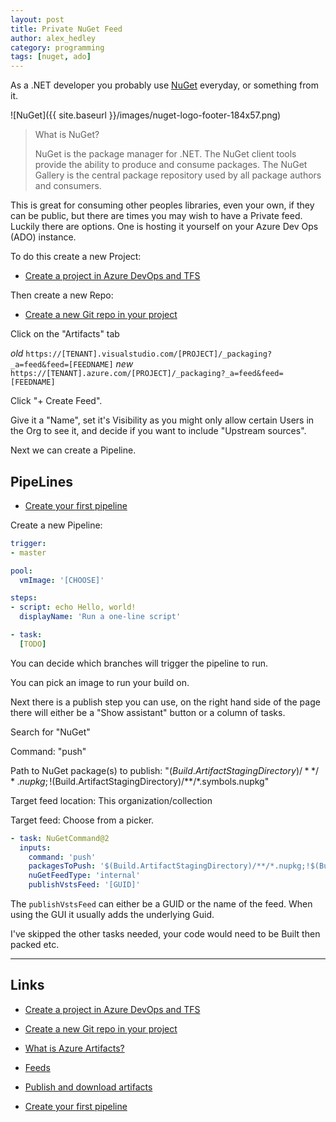 ```yaml
---
layout: post
title: Private NuGet Feed
author: alex_hedley
category: programming
tags: [nuget, ado]
---
```


As a .NET developer you probably use [NuGet](https://www.nuget.org/) everyday, or something from it.

![NuGet]({{ site.baseurl }}/images/nuget-logo-footer-184x57.png)

> What is NuGet?
> 
> NuGet is the package manager for .NET. The NuGet client tools provide the ability to produce and consume packages. The NuGet Gallery is the central package repository used by all package authors and consumers.

This is great for consuming other peoples libraries, even your own, if they can be public, but there are times you may wish to have a Private feed. Luckily there are options. One is hosting it yourself on your Azure Dev Ops (ADO) instance.

To do this create a new Project:

- [Create a project in Azure DevOps and TFS](https://docs.microsoft.com/en-us/azure/devops/organizations/projects/create-project?view=azure-devops&tabs=preview-page)

Then create a new Repo:

- [Create a new Git repo in your project](https://docs.microsoft.com/en-us/azure/devops/repos/git/create-new-repo?view=azure-devops)

Click on the "Artifacts" tab

*old* `https://[TENANT].visualstudio.com/[PROJECT]/_packaging?_a=feed&feed=[FEEDNAME]`
*new* `https://[TENANT].azure.com/[PROJECT]/_packaging?_a=feed&feed=[FEEDNAME]`

Click "+ Create Feed".

Give it a "Name", set it's Visibility as you might only allow certain Users in the Org to see it, and decide if you want to include "Upstream sources".

Next we can create a Pipeline.

## PipeLines

- [Create your first pipeline](https://docs.microsoft.com/en-us/azure/devops/pipelines/create-first-pipeline?view=azure-devops&tabs=net%2Cyaml%2Cbrowser%2Ctfs-2018-2)

Create a new Pipeline:

```yml
trigger:
- master

pool:
  vmImage: '[CHOOSE]'

steps:
- script: echo Hello, world!
  displayName: 'Run a one-line script'

- task:
  [TODO]
```

You can decide which branches will trigger the pipeline to run.

You can pick an image to run your build on.

Next there is a publish step you can use, on the right hand side of the page there will either be a "Show assistant" button or a column of tasks.

Search for "NuGet"

Command: "push"

Path to NuGet package(s) to publish: "$(Build.ArtifactStagingDirectory)/**/*.nupkg;!$(Build.ArtifactStagingDirectory)/**/*.symbols.nupkg"

Target feed location: This organization/collection

Target feed: Choose from a picker.

```yml
- task: NuGetCommand@2
  inputs:
    command: 'push'
    packagesToPush: '$(Build.ArtifactStagingDirectory)/**/*.nupkg;!$(Build.ArtifactStagingDirectory)/**/*.symbols.nupkg'
    nuGetFeedType: 'internal'
    publishVstsFeed: '[GUID]'
```

The `publishVstsFeed` can either be a GUID or the name of the feed. When using the GUI it usually adds the underlying Guid.

I've skipped the other tasks needed, your code would need to be Built then packed etc.

---

## Links

- [Create a project in Azure DevOps and TFS](https://docs.microsoft.com/en-us/azure/devops/organizations/projects/create-project?view=azure-devops&tabs=preview-page)

- [Create a new Git repo in your project](https://docs.microsoft.com/en-us/azure/devops/repos/git/create-new-repo?view=azure-devops)

- [What is Azure Artifacts?](https://docs.microsoft.com/en-gb/azure/devops/artifacts/overview?view=azure-devops)

- [Feeds](https://docs.microsoft.com/en-us/azure/devops/artifacts/concepts/feeds?view=azure-devops)

- [Publish and download artifacts](https://docs.microsoft.com/en-us/azure/devops/pipelines/artifacts/pipeline-artifacts?view=azure-devops&tabs=yaml)

- [Create your first pipeline](https://docs.microsoft.com/en-us/azure/devops/pipelines/create-first-pipeline?view=azure-devops&tabs=net%2Cyaml%2Cbrowser%2Ctfs-2018-2)
